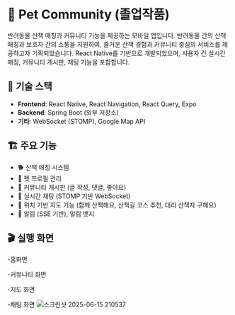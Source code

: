 # 🐾 Pet Community (졸업작품)
반려동물 산책 매칭과 커뮤니티 기능을 제공하는 모바일 앱입니다. 
반려동물 간의 산책 매칭과 보호자 간의 소통을 지원하여, 즐거운 산책 경험과 커뮤니티 중심의 서비스를 제공하고자 기획되었습니다.
React Native를 기반으로 개발되었으며, 사용자 간 실시간 매칭, 커뮤니티 게시판, 채팅 기능을 포함합니다.

## 📱 기술 스택
- **Frontend**: React Native, React Navigation, React Query, Expo
- **Backend**: Spring Boot (외부 저장소)
- **기타**: WebSocket (STOMP), Google Map API

## 🏗️ 주요 기능
- 🐕 산책 매칭 시스템
- 🐾 펫 프로필 관리
- 📝 커뮤니티 게시판 (글 작성, 댓글, 좋아요)  
- 💬 실시간 채팅 (STOMP 기반 WebSocket)  
- 📍 위치 기반 지도 기능 (함께 산책해요, 산책길 코스 추천, 대리 산책자 구해요)
- 🔔 알림 (SSE 기반), 알림 뱃지  

## 🎬 실행 화면
-홈화면

-커뮤니티 화면

-지도 화면

-채팅 화면
![스크린샷 2025-06-15 210537](https://github.com/user-attachments/assets/0359ca62-5ecf-4266-a91c-ee2429af1da5)
